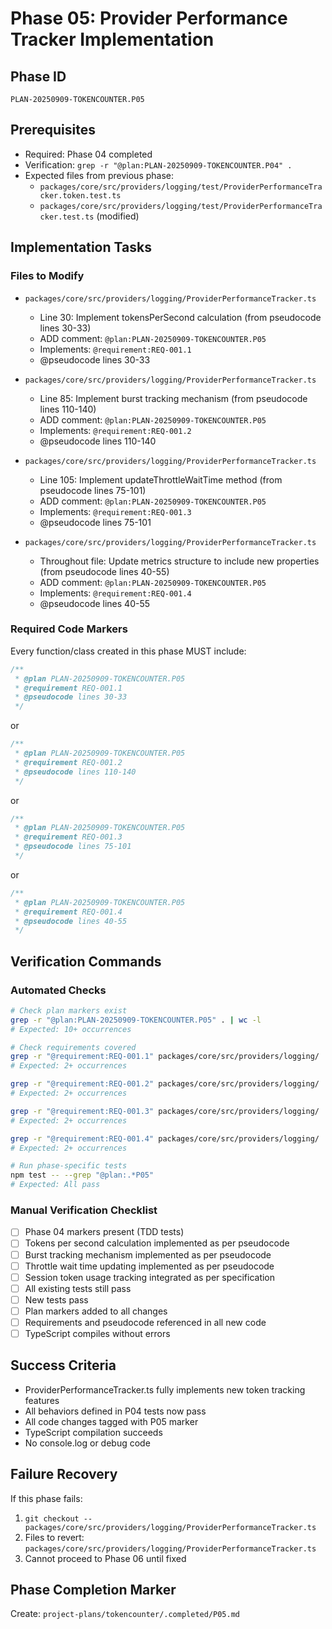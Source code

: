 # Phase 05: Provider Performance Tracker Implementation

## Phase ID

`PLAN-20250909-TOKENCOUNTER.P05`

## Prerequisites

- Required: Phase 04 completed
- Verification: `grep -r "@plan:PLAN-20250909-TOKENCOUNTER.P04" .`
- Expected files from previous phase:
  - `packages/core/src/providers/logging/test/ProviderPerformanceTracker.token.test.ts`
  - `packages/core/src/providers/logging/test/ProviderPerformanceTracker.test.ts` (modified)

## Implementation Tasks

### Files to Modify

- `packages/core/src/providers/logging/ProviderPerformanceTracker.ts`
  - Line 30: Implement tokensPerSecond calculation (from pseudocode lines 30-33)
  - ADD comment: `@plan:PLAN-20250909-TOKENCOUNTER.P05`
  - Implements: `@requirement:REQ-001.1`
  - @pseudocode lines 30-33

- `packages/core/src/providers/logging/ProviderPerformanceTracker.ts`
  - Line 85: Implement burst tracking mechanism (from pseudocode lines 110-140)
  - ADD comment: `@plan:PLAN-20250909-TOKENCOUNTER.P05`
  - Implements: `@requirement:REQ-001.2`
  - @pseudocode lines 110-140

- `packages/core/src/providers/logging/ProviderPerformanceTracker.ts`
  - Line 105: Implement updateThrottleWaitTime method (from pseudocode lines 75-101)
  - ADD comment: `@plan:PLAN-20250909-TOKENCOUNTER.P05`
  - Implements: `@requirement:REQ-001.3`
  - @pseudocode lines 75-101

- `packages/core/src/providers/logging/ProviderPerformanceTracker.ts`
  - Throughout file: Update metrics structure to include new properties (from pseudocode lines 40-55)
  - ADD comment: `@plan:PLAN-20250909-TOKENCOUNTER.P05`
  - Implements: `@requirement:REQ-001.4`
  - @pseudocode lines 40-55

### Required Code Markers

Every function/class created in this phase MUST include:

```typescript
/**
 * @plan PLAN-20250909-TOKENCOUNTER.P05
 * @requirement REQ-001.1
 * @pseudocode lines 30-33
 */
```

or

```typescript
/**
 * @plan PLAN-20250909-TOKENCOUNTER.P05
 * @requirement REQ-001.2
 * @pseudocode lines 110-140
 */
```

or

```typescript
/**
 * @plan PLAN-20250909-TOKENCOUNTER.P05
 * @requirement REQ-001.3
 * @pseudocode lines 75-101
 */
```

or

```typescript
/**
 * @plan PLAN-20250909-TOKENCOUNTER.P05
 * @requirement REQ-001.4
 * @pseudocode lines 40-55
 */
```

## Verification Commands

### Automated Checks

```bash
# Check plan markers exist
grep -r "@plan:PLAN-20250909-TOKENCOUNTER.P05" . | wc -l
# Expected: 10+ occurrences

# Check requirements covered
grep -r "@requirement:REQ-001.1" packages/core/src/providers/logging/ | wc -l
# Expected: 2+ occurrences

grep -r "@requirement:REQ-001.2" packages/core/src/providers/logging/ | wc -l
# Expected: 2+ occurrences

grep -r "@requirement:REQ-001.3" packages/core/src/providers/logging/ | wc -l
# Expected: 2+ occurrences

grep -r "@requirement:REQ-001.4" packages/core/src/providers/logging/ | wc -l
# Expected: 2+ occurrences

# Run phase-specific tests
npm test -- --grep "@plan:.*P05"
# Expected: All pass
```

### Manual Verification Checklist

- [ ] Phase 04 markers present (TDD tests)
- [ ] Tokens per second calculation implemented as per pseudocode
- [ ] Burst tracking mechanism implemented as per pseudocode
- [ ] Throttle wait time updating implemented as per pseudocode
- [ ] Session token usage tracking integrated as per specification
- [ ] All existing tests still pass
- [ ] New tests pass
- [ ] Plan markers added to all changes
- [ ] Requirements and pseudocode referenced in all new code
- [ ] TypeScript compiles without errors

## Success Criteria

- ProviderPerformanceTracker.ts fully implements new token tracking features
- All behaviors defined in P04 tests now pass
- All code changes tagged with P05 marker
- TypeScript compilation succeeds
- No console.log or debug code

## Failure Recovery

If this phase fails:

1. `git checkout -- packages/core/src/providers/logging/ProviderPerformanceTracker.ts`
2. Files to revert: `packages/core/src/providers/logging/ProviderPerformanceTracker.ts`
3. Cannot proceed to Phase 06 until fixed

## Phase Completion Marker

Create: `project-plans/tokencounter/.completed/P05.md`